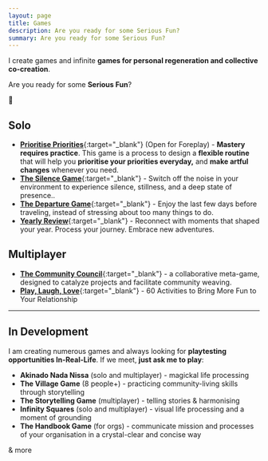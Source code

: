 ```yaml
---
layout: page
title: Games
description: Are you ready for some Serious Fun?
summary: Are you ready for some Serious Fun?
---
```


I create games and infinite **games for personal regeneration and collective co-creation**.

Are you ready for some **Serious Fun**?

🐸

## Solo

- [**Prioritise Priorities**](https://payhip.com/b/0E2Kc){:target="_blank"} (Open for Foreplay) - **Mastery requires practice**. This game is a process to design a **flexible routine** that will help you **prioritise your priorities everyday,** and **make artful changes** whenever you need.
- [**The Silence Game**](https://payhip.com/b/IUkGi){:target="_blank"} - Switch off the noise in your environment to experience silence, stillness, and a deep state of presence..
- [**The Departure Game**](https://payhip.com/b/PWpK8){:target="_blank"} - Enjoy the last few days before traveling, instead of stressing about too many things to do.
- [**Yearly Review**](https://payhip.com/b/aW9jx){:target="_blank"} - Reconnect with moments that shaped your year. Process your journey. Embrace new adventures.


## Multiplayer

- [**The Community Council**](https://payhip.com/b/i1F9N){:target="_blank"} - a collaborative meta-game, designed to catalyze projects and facilitate community weaving.
- [**Play, Laugh, Love**](https://payhip.com/b/ES5V3){:target="_blank"} - 60 Activities to Bring More Fun to Your Relationship

<p></p>

---
## In Development

I am creating numerous games and always looking for **playtesting opportunities In-Real-Life**. If we meet, **just ask me to play**:

- **Akinado Nada Nissa** (solo and multiplayer) - magickal life processing
- **The Village Game** (8 people+) - practicing community-living skills through storytelling
- **The Storytelling Game** (multiplayer) - telling stories & harmonising
- **Infinity Squares** (solo and multiplayer) - visual life processing and a moment of grounding
- **The Handbook Game** (for orgs) - communicate mission and processes of your organisation in a crystal-clear and concise way

& more